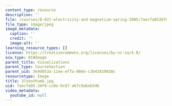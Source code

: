 ```yaml
---
content_type: resource
description: ''
file: /courses/8-02t-electricity-and-magnetism-spring-2005/7aecfa0526f0cc0e9c67a67c9abeb346_37zoothumb.jpg
file_type: image/jpeg
image_metadata:
  caption: ''
  credit: ''
  image-alt: ''
learning_resource_types: []
license: https://creativecommons.org/licenses/by-nc-sa/4.0/
ocw_type: OCWImage
parent_title: Visualizations
parent_type: CourseSection
parent_uid: 3e9d053a-11ee-effa-00de-c3b42819928c
resourcetype: Image
title: 37zoothumb.jpg
uid: 7aecfa05-26f0-cc0e-9c67-a67c9abeb346
video_metadata:
  youtube_id: null
---
```

